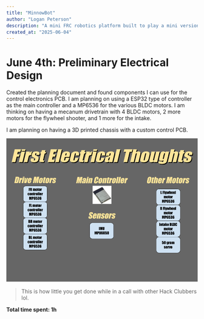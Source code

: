 ```yaml
---
title: "MinnowBot"
author: "Logan Peterson"
description: "A mini FRC robotics platform built to play a mini version of the FRC 2024 game Crescendo."
created_at: "2025-06-04"
---
```


# June 4th: Preliminary Electrical Design

Created the planning document and found components I can use for the control electronics PCB.
I am planning on using a ESP32 type of controller as the main controller and a MP6536 for the various BLDC motors.
I am thinking on having a mecanum drivetrain with 4 BLDC motors, 2 more motors for the flywheel shooter, and 1 more for the intake.

I am planning on having a 3D printed chassis with a custom control PCB.

![Preliminary Planning Sheet](./images/MinnowBot%20Electrical%20Design%20Plan%2001.png)

> This is how little you get done while in a call with other Hack Clubbers lol.

**Total time spent: 1h**